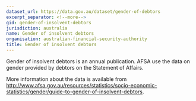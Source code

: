 ```yaml
---
dataset_url: https://data.gov.au/dataset/gender-of-debtors
excerpt_separator: <!--more-->
gid: gender-of-insolvent-debtors
jurisdiction: australia
name: Gender of insolvent debtors
organisation: australian-financial-security-authority
title: Gender of insolvent debtors
---
```


Gender of insolvent debtors is an annual publication. AFSA use the data on gender provided by debtors on the Statement of Affairs.

<!--more-->

More information about the data is available from http://www.afsa.gov.au/resources/statistics/socio-economic-statistics/gender/guide-to-gender-of-insolvent-debtors.